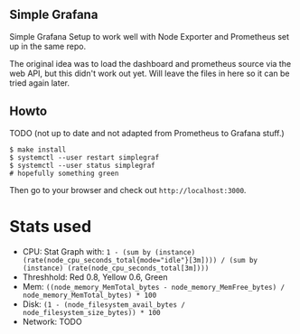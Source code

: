 ## Simple Grafana

Simple Grafana Setup to work well with Node Exporter and Prometheus
set up in the same repo.

The original idea was to load the dashboard and prometheus source via
the web API, but this didn't work out yet. Will leave the files in here
so it can be tried again later.

## Howto

TODO
(not up to date and not adapted from Prometheus to Grafana stuff.)

```
$ make install
$ systemctl --user restart simplegraf
$ systemctl --user status simplegraf
# hopefully something green
```

Then go to your browser and check out `http://localhost:3000`.

# Stats used

 *  CPU: Stat Graph with: `1 - (sum by (instance) (rate(node_cpu_seconds_total{mode="idle"}[3m]))) / (sum by (instance) (rate(node_cpu_seconds_total[3m])))`
   * Threshhold: Red 0.8, Yellow 0.6, Green
 * Mem: `((node_memory_MemTotal_bytes - node_memory_MemFree_bytes) / node_memory_MemTotal_bytes) * 100`
 * Disk: `(1 - (node_filesystem_avail_bytes / node_filesystem_size_bytes)) * 100`
 * Network: TODO
